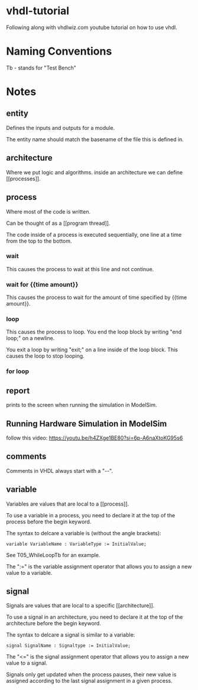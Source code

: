 # vhdl-tutorial
 Following along with vhdlwiz.com youtube tutorial on how to use vhdl.
# Naming Conventions
Tb - stands for "Test Bench"
# Notes
## entity
Defines the inputs and outputs for a module.

The entity name should match the basename of the file this is defined in.
## architecture
Where we put logic and algorithms.
inside an architecture we can define [[processes]].
## process
Where most of the code is written.

Can be thought of as a [[program thread]]. 

The code inside of a process is executed sequentially, one line at a time from the top to the bottom.
### wait
This causes the process to wait at this line and not continue.
### wait for {{time amount}}
This causes the process to wait for the amount of time specified by {{time amount}}.
### loop
This causes the process to loop. You end the loop block by writing "end loop;" on a newline. 

You exit a loop by writing "exit;" on a line inside of the loop block. This causes the loop to stop looping.
### for loop

## report
prints to the screen when running the simulation in ModelSim.
## Running Hardware Simulation in ModelSim
follow this video: https://youtu.be/h4ZXge1BE80?si=6p-A6naXtoKG95s6
## comments
Comments in VHDL always start with a "--".
## variable
Variables are values that are local to a [[process]].

To use a variable in a process, you need to declare it at the top of the process before the begin keyword.

The syntax to delcare a variable is (without the angle brackets):
```
variable VariableName : VariableType := InitialValue;
```

See T05_WhileLoopTb for an example.

The ":=" is the variable assignment operator that allows you to assign a new value to a variable.
## signal
Signals are values that are local to a specific [[architecture]].

To use a signal in an architecture, you need to declare it at the top of the architecture before the begin keyword.

The syntax to delcare a signal is similar to a variable:
```
signal SignalName : Signaltype := InitialValue;
```

The "<=" is the signal assignment operator that allows you to assign a new value to a signal.

Signals only get updated when the process pauses, their new value is assigned according to the last signal assignment in a given process.